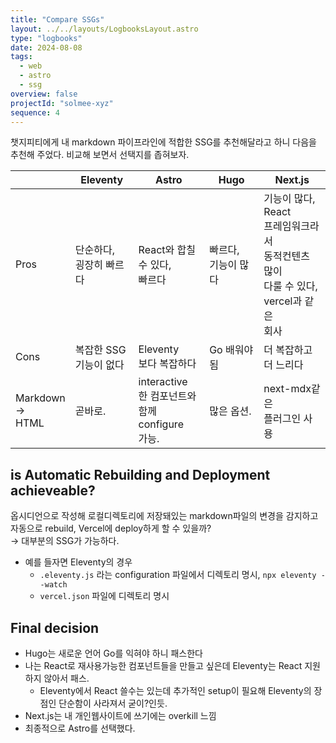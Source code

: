 ```yaml
---
title: "Compare SSGs"
layout: ../../layouts/LogbooksLayout.astro
type: "logbooks"
date: 2024-08-08
tags:
  - web
  - astro
  - ssg
overview: false
projectId: "solmee-xyz"
sequence: 4
---
```

챗지피티에게 내 markdown 파이프라인에 적합한 SSG를 추천해달라고 하니 다음을 추천해 주었다. 비교해 보면서 선택지를 좁혀보자.

|                       | Eleventy          | Astro                                         | Hugo           | Next.js                                                                 |
| --------------------- | ----------------- | --------------------------------------------- | -------------- | ----------------------------------------------------------------------- |
| Pros                  | 단순하다,<br>굉장히 빠르다  | React와 합칠<br>수 있다,<br>빠르다                     | 빠르다,<br>기능이 많다 | 기능이 많다,<br>React<br>프레임워크라서<br>동적컨텐츠 많이<br>다룰 수 있다,<br>vercel과 같은<br>회사 |
| Cons                  | 복잡한 SSG<br>기능이 없다 | Eleventy<br>보다 복잡하다                           | Go 배워야됨        | 더 복잡하고<br>더 느리다                                                         |
| Markdown<br>→<br>HTML | 곧바로.              | interactive<br>한 컴포넌트와<br>함께 configure<br>가능. | 많은 옵션.         | next-mdx같은<br>플러그인 사용                                                   |

## is Automatic Rebuilding and Deployment achieveable?
옵시디언으로 작성해 로컬디렉토리에 저장돼있는 markdown파일의 변경을 감지하고 자동으로 rebuild, Vercel에 deploy하게 할 수 있을까?  
→ 대부분의 SSG가 가능하다.

- 예를 들자면 Eleventy의 경우
	- `.eleventy.js` 라는 configuration 파일에서 디렉토리 명시, `npx eleventy --watch`
	- `vercel.json` 파일에 디렉토리 명시

## Final decision
- Hugo는 새로운 언어 Go를 익혀야 하니 패스한다
- 나는 React로 재사용가능한 컴포넌트들을 만들고 싶은데 Eleventy는 React 지원하지 않아서 패스.
	- Eleventy에서 React 쓸수는 있는데 추가적인 setup이 필요해 Eleventy의 장점인 단순함이 사라져서 굳이?인듯.
- Next.js는 내 개인웹사이트에 쓰기에는 overkill 느낌
- 최종적으로 Astro를 선택했다.